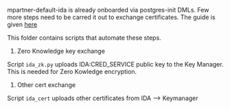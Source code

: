 mpartner-default-ida is already onboarded via postgres-init DMLs.  Few more steps need to be carred it out to exchange certificates.  The guide is given [here](https://github.com/mosip/mosip-infra/blob/1.1.5.4/deployment/sandbox-v2/docs/idacert.md)

This folder contains scripts that automate these steps.

1. Zero Knowledge key exchange

Script `ida_zk.py` uploads IDA:CRED_SERVICE public key to the Key Manager.  This is needed for Zero Kowledge encryption.

1. Other cert exchange

Script `ida_cert` uploads other certificates from IDA --> Keymanager


